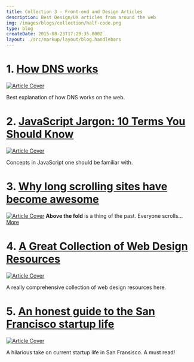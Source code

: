 ```yaml
---
title: Collection 3 - Front-end and Design Articles
description: Best Design/UX articles from around the web 
img: /images/blogs/collection/half-code.png
type: blog
createDate: 2015-08-23T17:29:35.000Z
layout: ./src/markup/layout/blog.handlebars
---
```


# 1. [How DNS works](https://howdns.works/)

[![Article Cover](http://images.freeimages.com/images/previews/497/server-at-night-1199726.jpg)](https://howdns.works/)

Best explanation of how DNS works on the web.

# 2. [JavaScript Jargon: 10 Terms You Should Know](http://www.hongkiat.com/blog/javascript-jargon/)

[![Article Cover](http://media02.hongkiat.com/javascript-jargon/javascript-jargons.jpg)](http://www.hongkiat.com/blog/javascript-jargon/)

Concepts in JavaScript one should be familiar with.

# 3. [Why long scrolling sites have become awesome](http://thenextweb.com/dd/2015/08/19/why-long-scrolling-sites-have-become-awesome/)

[![Article Cover](http://cdn1.tnwcdn.com/wp-content/blogs.dir/1/files/2015/08/nextweb.gif)](http://thenextweb.com/dd/2015/08/19/why-long-scrolling-sites-have-become-awesome/)
**Above the fold** is a thing of the past. Everyone scrolls... [More](http://thenextweb.com/dd/2015/08/19/why-long-scrolling-sites-have-become-awesome/)

# 4. [A Great Collection of Web Design Resources](http://enboard.co/webdesign/)

[![Article Cover](http://enboard.co/media/board-image/20150806184835BIG-webdesign.jpg)](http://enboard.co/webdesign/)

A really comprehensive collection of web design resources here. 

# 5. [An honest guide to the San Francisco startup life](https://medium.com/@padlet/an-honest-guide-to-the-san-francisco-startup-life-6df13d23689)

[![Article Cover](https://d262ilb51hltx0.cloudfront.net/max/2000/1*nKQvluLJTbvZ9awm_Kz1ZA.jpeg)](https://medium.com/@padlet/an-honest-guide-to-the-san-francisco-startup-life-6df13d23689)

A hilarious take on current startup life in San Fransisco. A must read! 